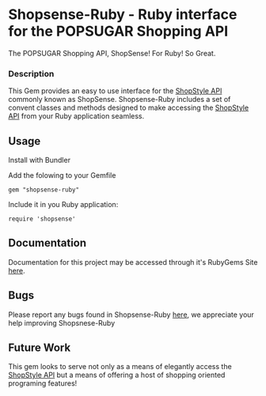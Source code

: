 # Shopsense-Ruby - Ruby interface for the POPSUGAR Shopping API

The POPSUGAR Shopping API, ShopSense! For Ruby! So Great.

### Description

This Gem provides an easy to use interface for the
[ShopStyle API](https://shopsense.shopstyle.com/page/ShopSenseHome) commonly known as ShopSense.
Shopsense-Ruby includes a set of convent classes and methods designed to make 
accessing the [ShopStyle API](https://shopsense.shopstyle.com/page/ShopSenseHome) 
from your Ruby application seamless.

## Usage

Install with Bundler

Add the folowing to your Gemfile
```
gem "shopsense-ruby"
```

Include it in you Ruby application:

    require 'shopsense'

## Documentation

Documentation for this project may be accessed through it's RubyGems Site [here](https://rubygems.org/gems/shopsense-ruby).

## Bugs

Please report any bugs found in Shopsense-Ruby [here](https://github.com/RudyComputing/shopsense-ruby/issues), we appreciate your help improving Shopsnese-Ruby

## Future Work

This gem looks to serve not only as a means of elegantly access the 
[ShopStyle API](https://shopsense.shopstyle.com/page/ShopSenseHome) 
but a means of offering a host of shopping oriented programing features!

